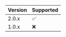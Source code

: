 | Version | Supported          |
| ------- | ------------------ |
| 2.0.x   | :white_check_mark: |
| 1.0.x   | :x:                |
